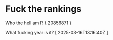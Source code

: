 # Fuck the rankings

Who the hell am I?
{ 20856871 }

What fucking year is it?
[ 2025-03-16T13:16:40Z ]
